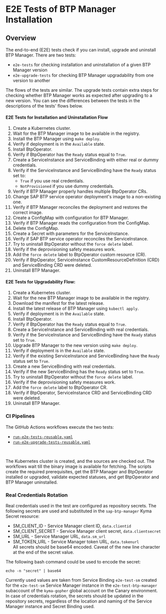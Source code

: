 # E2E Tests of BTP Manager Installation

## Overview

The end-to-end (E2E) tests check if you can install, upgrade and uninstall BTP Manager.
There are two tests:
- `e2e-tests` for checking installation and uninstallation of a given BTP Manager version
- `e2e-upgrade-tests` for checking BTP Manager upgradability from one version to another

The flows of the tests are similar. The upgrade tests contain extra steps for checking whether BTP Manager works as expected after upgrading to a new version. You can see the differences between the tests in the descriptions of the tests' flows below.

#### E2E Tests for Installation and Uninstallation Flow
1. Create a Kubernetes cluster.
2. Wait for the BTP Manager image to be available in the registry.
3. Install the BTP Manager using `make deploy`.
4. Verify if deployment is in the `Available` state.
5. Install BtpOperator. 
6. Verify if BtpOperator has the `Ready` status equal to `True`. 
7. Create a ServiceInstance and ServiceBinding with either real or dummy credentials. 
8. Verify if the ServiceInstance and ServiceBinding have the `Ready` status set to:
     - `True` if you use real credentials.
     - `NotProvisioned` if you use dummy credentials.
9. Verify if BTP Manager properly handles multiple BtpOperator CRs.
10. Change SAP BTP service operator deployment's image to a non-existing one.
11. Verify if BTP Manager reconciles the deployment and restores the correct image.
12. Create a ConfigMap with configuration for BTP Manager.
13. Verify if BTP Manager reads the configuration from the ConfigMap.
14. Delete the ConfigMap.
15. Create a Secret with parameters for the ServiceInstance.
16. Verify if SAP BTP service operator reconciles the ServiceInstance.
17. Try to uninstall BtpOperator without the `force delete` label. 
18. Verify if the deprovisioning safety measures work. 
19. Add the `force delete` label to BtpOperator custom resource (CR). 
20. Verify if BtpOperator, ServiceInstance CustomResourceDefinition (CRD) and ServiceBinding CRD were deleted. 
21. Uninstall BTP Manager. 

#### E2E Tests for Upgradability Flow:
1. Create a Kubernetes cluster. 
2. Wait for the new BTP Manager image to be available in the registry.
3. Download the manifest for the latest release.
4. Install the latest release of BTP Manager using `kubectl apply`.
5. Verify if deployment is in the `Available` state.
6. Install BtpOperator.
7. Verify if BtpOperator has the `Ready` status equal to `True`.
8. Create a ServiceInstance and ServiceBinding with real credentials.
9. Verify if the ServiceInstance and ServiceBinding have the `Ready` status set to `True`.
10. Upgrade BTP Manager to the new version using `make deploy`.
11. Verify if deployment is in the `Available` state.
12. Verify if the existing ServiceInstance and ServiceBinding have the `Ready` status set to `True`.
13. Create a new ServiceBinding with real credentials.
14. Verify if the new ServiceBinding has the `Ready` status set to `True`.
15. Try to uninstall BtpOperator without the `force delete` label.
16. Verify if the deprovisioning safety measures work.
17. Add the `force delete` label to BtpOperator CR.
18. Verify if BtpOperator, ServiceInstance CRD and ServiceBinding CRD were deleted.
19. Uninstall BTP Manager.

### CI Pipelines
 
The GitHub Actions workflows execute the two tests:
- [`run-e2e-tests-reusable.yaml`](../../scripts/testing/run_e2e_module_tests.sh) 
-  [`run-e2e-upgrade-tests-reusable.yaml`](../../scripts/testing/run_e2e_module_upgrade_tests.sh) 
<br>

The Kubernetes cluster is created, and the sources are checked out.
The workflows wait till the binary image is available for fetching.
The scripts create the required prerequisites, get the BTP Manager and BtpOperator installed or upgraded, validate expected statuses, and get BtpOperator and BTP Manager uninstalled.

### Real Credentials Rotation

Real credentials used in the test are configured as repository secrets.
The following secrets are used and substituted in the `sap-btp-manager` Kyma Secret resource:
- SM_CLIENT_ID - Service Manager client ID, `data.clientid`
- SM_CLIENT_SECRET - Service Manager client secret, `data.clientsecret`
- SM_URL - Service Manager URL, `data.sm_url`
- SM_TOKEN_URL - Service Manager token URL, `data.tokenurl`  
All secrets should be base64 encoded. Caveat of the new line character at the end of the secret value.

The following bash command could be used to encode the secret:

```echo -n "secret" | base64``` 

Currently used values are taken from Service Binding `e2e-test-sm` created for the `e2e-test-sm` Service Manager instance in the `e2e-test-btp-manager` subaccount of the `kyma-gopher` global account on the Canary environment.
In case of credentials rotation, the secrets should be updated in the repository secrets, regardless of the location and naming of the Service Manager instance and Secret Binding used.

